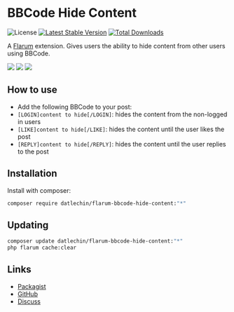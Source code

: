 # BBCode Hide Content

![License](https://img.shields.io/badge/license-MIT-blue.svg) [![Latest Stable Version](https://img.shields.io/packagist/v/datlechin/flarum-bbcode-hide-content.svg)](https://packagist.org/packages/datlechin/flarum-bbcode-hide-content) [![Total Downloads](https://img.shields.io/packagist/dt/datlechin/flarum-bbcode-hide-content.svg)](https://packagist.org/packages/datlechin/flarum-bbcode-hide-content)

A [Flarum](http://flarum.org) extension. Gives users the ability to hide content from other users using BBCode.

![](https://i.imgur.com/Oxid9nn.png)
![](https://i.imgur.com/j4OeLrQ.png)
![](https://i.imgur.com/JrcYCv1.png)

## How to use

- Add the following BBCode to your post:
- `[LOGIN]content to hide[/LOGIN]`: hides the content from the non-logged in users
- `[LIKE]content to hide[/LIKE]`: hides the content until the user likes the post
- `[REPLY]content to hide[/REPLY]`: hides the content until the user replies to the post

## Installation

Install with composer:

```sh
composer require datlechin/flarum-bbcode-hide-content:"*"
```

## Updating

```sh
composer update datlechin/flarum-bbcode-hide-content:"*"
php flarum cache:clear
```

## Links

- [Packagist](https://packagist.org/packages/datlechin/flarum-bbcode-hide-content)
- [GitHub](https://github.com/datlechin/flarum-bbcode-hide-content)
- [Discuss](https://discuss.flarum.org/d/31068)
